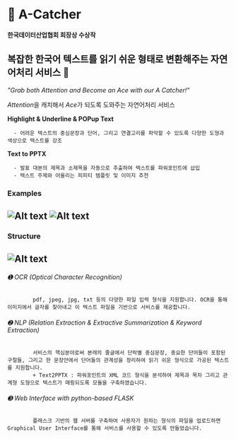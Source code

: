 &#x1F4D9; A-Catcher
=========

**한국데이터산업협회 회장상 수상작**

**복잡한 한국어 텍스트를 읽기 쉬운 형태로 변환해주는 자연어처리 서비스** :loudspeaker:
---------------------------------------------------


*"Grab both Attention and Become an Ace with our A Catcher!"*  
     
*Attention*을 캐치해서 *Ace*가 되도록 도와주는 자연어처리 서비스
      
   **Highlight & Underline & POPup Text**
   
      - 어려운 텍스트의 중심문장과 단어, 그리고 연결고리를 파악할 수 있도록 다양한 도형과 색상으로 텍스트를 강조
      
   **Text to PPTX**
   
      - 발표 대본의 제목과 소제목을 자동으로 추출하여 텍스트를 파워포인트에 삽입
      - 텍스트 주제와 어울리는 피피티 템플릿 및 이미지 추천


### Examples

![Alt text](https://github.com/yoonkim313/dataCampusProject-Team10/blob/master/ServiceExample.png)
![Alt text](https://raw.githubusercontent.com/yoonkim313/dataCampusProject-Team10/master/example2.png)
--------------------------------------------------------------------------------------------------

### Structure

![Alt text](https://github.com/yoonkim313/dataCampusProject-Team10/blob/master/how.png)
---------------------------------------------------------------------------------------------------


   ###### ➊ OCR (Optical Character Recognition)
            pdf, jpeg, jpg, txt 등의 다양한 파일 입력 형식을 지원합니다. OCR을 통해 이미지에서 글자를 찾아내고 이 텍스트 파일을 기반으로 서비스를 제공합니다.
      
   ###### ➋ NLP (Relation Extraction & Extractive Summarization & Keyword Extraction)
            서비스의 핵심분야로써 본래의 줄글에서 단락별 중심문장, 중요한 단어들이 포함된 구절들, 그리고 한 문장안에서 단어들의 관계성을 정리하여 읽기 쉬운 형식으로 가공된 텍스트를 지원합니다.
            + Text2PPTX : 파워포인트의 XML 코드 형식을 분석하여 제목과 목차 그리고 관계형 도형으로 텍스트가 매핑되도록 모듈을 구축하였습니다.
      
   ###### ➌ Web Interface with python-based FLASK
            플래스크 기반의 웹 서버를 구축하여 사용자가 원하는 형식의 파일을 업로드하면 Graphical User Interface를 통해 서비스를 사용할 수 있도록 만들었습니다.
     
